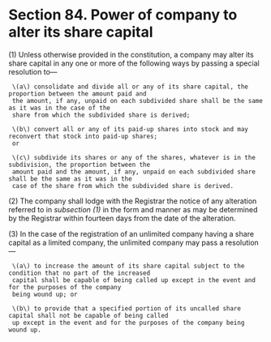 # Section 84. Power of company to alter its share capital

\(1\) Unless otherwise provided in the constitution, a company may alter its share capital in any one or more of the following ways by passing a special resolution to—

     \(a\) consolidate and divide all or any of its share capital, the proportion between the amount paid and  
     the amount, if any, unpaid on each subdivided share shall be the same as it was in the case of the  
     share from which the subdivided share is derived;

     \(b\) convert all or any of its paid-up shares into stock and may reconvert that stock into paid-up shares;  
     or

     \(c\) subdivide its shares or any of the shares, whatever is in the subdivision, the proportion between the  
     amount paid and the amount, if any, unpaid on each subdivided share shall be the same as it was in the  
     case of the share from which the subdivided share is derived.

\(2\) The company shall lodge with the Registrar the notice of any alteration referred to in _subsection \(1\)_ in the form and manner as may be determined by the Registrar within fourteen days from the date of the alteration.

\(3\) In the case of the registration of an unlimited company having a share capital as a limited company, the unlimited company may pass a resolution—

     \(a\) to increase the amount of its share capital subject to the condition that no part of the increased  
     capital shall be capable of being called up except in the event and for the purposes of the company  
     being wound up; or

     \(b\) to provide that a specified portion of its uncalled share capital shall not be capable of being called  
     up except in the event and for the purposes of the company being wound up.

